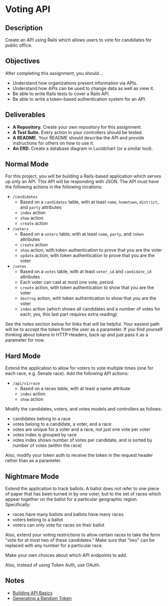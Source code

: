 # Voting API

## Description

Create an API using Rails which allows users to vote for candidates for public office.

## Objectives

After completing this assignment, you should...

* Understand how organizations present information via APIs.
* Understand how APIs can be used to change data as well as view it.
* Be able to write Rails tests to cover a Rails API.
* Be able to write a token-based authentication system for an API.

## Deliverables

* **A Repository.** Create your own repository for this assignment.
* **A Test Suite.** Every action in your controllers should be tested.
* **A README.** Your README should describe the API and provide instructions for others on how to use it.
* **An ERD.** Create a database diagram in Lucidchart (or a similar tool).

## Normal Mode

For this project, you will be building a Rails-based application which serves up only an API.  This API will be responding with JSON.  The API must have the following actions in the following locations:

* `/candidates`
  * Based on a `candidates` table, with at least `name`, `hometown`, `district`, and `party` attributes
  * `index` action
  * `show` action
  * `create` action
* `/voters`
  * Based on a `voters` table, with at least `name`, `party`, and `token` attributes
  * `create` action
  * `show` action, with token authentication to prove that you are the voter
  * `update` action, with token authentication to prove that you are the voter
* `/votes`
  * Based on a `votes` table, with at least `voter_id` and `candidate_id` attributes
  * Each voter can cast at most one vote, period.
  * `create` action, with token authentication to show that you are the voter
  * `destroy` action, with token authentication to show that you are the voter
  * `index` action (which shows all candidates and a number of votes for each; yes, this last part requires extra reading)

See the notes section below for links that will be helpful.  Your easiest path will be to accept the token from the user as a parameter.  If you find yourself thinking about tokens in HTTP Headers, back up and just pass it as a parameter for now.

## Hard Mode

Extend the application to allow for voters to vote multiple times (one for each race, e.g. Senate race).  Add the following API actions:

* `/api/v1/race`
  * Based on a races table, with at least a name attribute
  * `index` action
  * `show` action

Modify the candidates, voters, and votes models and controllers as follows:

* candidates belong to a race
* votes belong to a candidate, a voter, and a race
* votes are unique for a voter and a race, not just one vote per voter
* votes index is grouped by race
* votes index shows number of votes per candidate, and is sorted by number of votes (within the race)

Also, modify your token auth to receive the token in the request header rather than as a parameter.

## Nightmare Mode

Extend the application to track ballots.  A ballot does not refer to one piece of paper that has been turned in by one voter, but to the set of races which appear together on the ballot for a particular geographic region.  Specifically:

* races have many ballots and ballots have many races
* voters belong to a ballot
* voters can only vote for races on their ballot

Also, extend your voting restrictions to allow certain races to take the form "vote for at most two of these candidates."  Make sure that "two" can be replaced with any number for a particular race.

Make your own choices about which API endpoints to add.

Also, instead of using Token Auth, use OAuth.

## Notes

* [Building API Basics](http://www.theodinproject.com/ruby-on-rails/apis-and-building-your-own)
* [Generating a Random Token](http://ruby-doc.org/stdlib-1.9.3/libdoc/securerandom/rdoc/SecureRandom.html)
